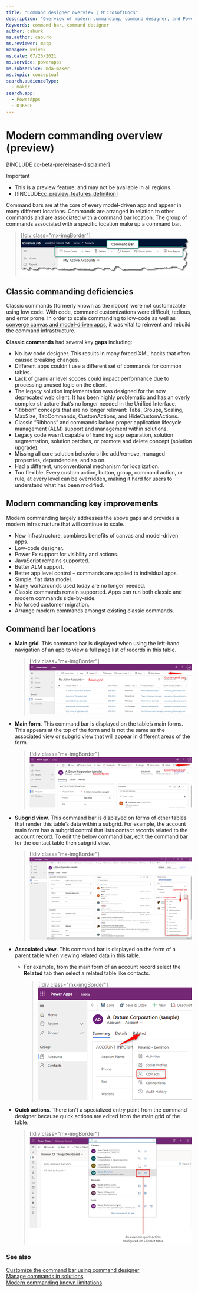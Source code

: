 ```yaml
---
title: "Command designer overview | MicrosoftDocs"
description: "Overview of modern commanding, command designer, and Power Fx"
Keywords: command bar, command designer
author: caburk
ms.author: caburk
ms.reviewer: matp
manager: kvivek
ms.date: 07/26/2021
ms.service: powerapps
ms.subservice: mda-maker
ms.topic: conceptual
search.audienceType: 
  - maker
search.app: 
  - PowerApps
  - D365CE
---
```

# Modern commanding overview (preview)

[!INCLUDE [cc-beta-prerelease-disclaimer](../../includes/cc-beta-prerelease-disclaimer.md)]

> [!IMPORTANT]
> - This is a preview feature, and may not be available in all regions.
> - [!INCLUDE[cc_preview_features_definition](../../includes/cc-preview-features-definition.md)]
  
 Command bars are at the core of every model-driven app and appear in many different locations. Commands are arranged in relation to other commands and are associated with a command bar location. The group of commands associated with a specific location make up a command bar. 
 
> [!div class="mx-imgBorder"]
> ![Command bar](media/CommandDesigner-location.png "Command bar")
 
 ## Classic commanding deficiencies

Classic commands (formerly known as the ribbon) were not customizable using low code. With code, command customizations were difficult, tedious, and error prone. In order to scale commanding to low-code as well as [converge canvas and model-driven apps](/power-platform-release-plan/2021wave1/power-apps/converging-canvas-into-model-driven-apps-custom-page), it was vital to reinvent and rebuild the command infrastructure.

**Classic commands** had several key **gaps** including:
  - No low code designer. This results in many forced XML hacks that often caused breaking changes.
  - Different apps couldn’t use a different set of commands for common tables.
  - Lack of granular level scopes could impact performance due to processing unused logic on the client.
  - The legacy solution implementation was designed for the now deprecated web client. It has been highly problematic and has an overly complex structure that’s no longer needed in the Unified Interface.
  - “Ribbon” concepts that are no longer relevant: Tabs, Groups, Scaling, MaxSize, TabCommands, CustomActions, and HideCustomActions.
  - Classic “Ribbons” and commands lacked proper application lifecycle management (ALM) support and management within solutions.
  - Legacy code wasn’t capable of handling app separation, solution segmentation, solution patches, or promote and delete concept (solution upgrade).
  - Missing all core solution behaviors like add/remove, managed properties, dependencies, and so on.
  - Had a different, unconventional mechanism for localization.
  - Too flexible. Every custom action, button, group, command action, or rule, at every level can be overridden, making it hard for users to understand what has been modified.
    
## Modern commanding key improvements

Modern commanding largely addresses the above gaps and provides a modern infrastructure that will continue to scale.
  
- New infrastructure, combines benefits of canvas and model-driven apps.
- Low-code designer.
- Power Fx support for visibility and actions.
- JavaScript remains supported.
- Better ALM support.
- Better app level control – commands are applied to individual apps.
- Simple, flat data model.
- Many workarounds used today are no longer needed.
- Classic commands remain supported. Apps can run both classic and modern commands side-by-side.
- No forced customer migration.
- Arrange modern commands amongst existing classic commands.

## Command bar locations

-	**Main grid**. This command bar is displayed when using the left-hand navigation of an app to view a full page list of records in this table.
    > [!div class="mx-imgBorder"]
    > ![Command bar on main grid](media/commanddesigner-home-grid-location.png "Command bar on main grid")
    
- **Main form**. This command bar is displayed on the table’s main forms. This appears at the top of the form and is not the same as the associated view or subgrid view that will appear in different areas of the form.
    > [!div class="mx-imgBorder"]
    > ![Main form](media/CommandDesigner-main-form-location.png "Main form")
    
- **Subgrid view**. This command bar is displayed on forms of other tables that render this table’s data within a subgrid. For example, the account main form has a subgrid control that lists contact records related to the account record. To edit the below command bar, edit the command bar for the contact table then subgrid view.
    > [!div class="mx-imgBorder"]
    > ![Subgrid view](media/CommandDesigner-subrid-location.png "Subgrid view")

- **Associated view**. This command bar is displayed on the form of a parent table when viewing related data in this table.
  -	For example, from the main form of an account record select the **Related** tab then select a related table like contacts.
    > [!div class="mx-imgBorder"]
    > ![Associated view](media/CommandDesigner-associated-view-location.png "Associated view")
    
-	**Quick actions**. There isn't a specialized entry point from the command designer because quick actions are edited from the main grid of the table.
    > [!div class="mx-imgBorder"]
    > ![An example quick action configured on the contact table](media/CommandDesigner-quick-actions-location.png.jpg "An example quick action configured on the contact table")

### See also
[Customize the command bar using command designer](use-command-designer.md) <br />
[Manage commands in solutions](manage-commands-in-solutions.md) <br />
[Modern commanding known limitations](command-designer-limitations.md)